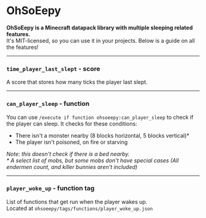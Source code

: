 # OhSoEepy
<b>
OhSoEepy is a Minecraft datapack library with multiple sleeping related features.
</b><br>
It's MIT-licensed, so you can use it in your projects. Below is a guide on all the features!

***

### `time_player_last_slept` - score
A score that stores how many ticks the player last slept.

***

### `can_player_sleep` - function
You can use `/execute if function ohsoeepy:can_player_sleep` to check if the player can sleep. It checks for these conditions: <br>
<ul>
<li>There isn't a monster nearby (8 blocks horizontal, 5 blocks vertical)*</li>
<li>The player isn't poisoned, on fire or starving</li>
</ul>
<i>
Note: this doesn't check if there is a bed nearby.<br>
 * A select list of mobs, but some mobs don't have special cases (All endermen count, and killer bunnies aren't included)
</i>

***

### `player_woke_up` - function tag
List of functions that get run when the player wakes up.<br>
Located at `ohsoeepy/tags/functions/player_woke_up.json`
